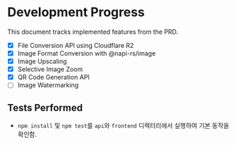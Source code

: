 # Development Progress

This document tracks implemented features from the PRD.

- [x] File Conversion API using Cloudflare R2
- [x] Image Format Conversion with @napi-rs/image
- [x] Image Upscaling
- [x] Selective Image Zoom
- [x] QR Code Generation API
- [ ] Image Watermarking

## Tests Performed
- `npm install` 및 `npm test`를 `api`와 `frontend` 디렉터리에서 실행하여 기본 동작을 확인함.
